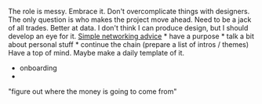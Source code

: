 The role is messy. Embrace it. Don't overcomplicate things with designers. The only question is who makes the project move ahead.
Need to be a jack of all trades. Better at data. I don't think I can produce design, but I should develop an eye for it.
[Simple networking advice](https://dailyproductprep.com/blog/4-tips-to-network-effectively)
	* have a purpose
	* talk a bit about personal stuff
	* continue the chain (prepare a list of intros / themes)
Have a top of mind. Maybe make a daily template of it.
* onboarding
* 

"figure out where the money is going to come from"